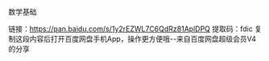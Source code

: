 数学基础

链接：https://pan.baidu.com/s/1y2rEZWL7C6QdRz81AplDPQ 
提取码：fdic 
复制这段内容后打开百度网盘手机App，操作更方便哦--来自百度网盘超级会员V4的分享